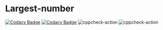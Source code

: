 # Largest-number
[![Codacy Badge](https://api.codacy.com/project/badge/Grade/270560c6119d4c77b3d61435f501aec4)](https://app.codacy.com/manual/104945/Largest-number?utm_source=github.com&utm_medium=referral&utm_content=104945/Largest-number&utm_campaign=Badge_Grade_Dashboard)
[![Codacy Badge](https://api.codacy.com/project/badge/Grade/270560c6119d4c77b3d61435f501aec4)](https://app.codacy.com/manual/104945/Largest-number?utm_source=github.com&utm_medium=referral&utm_content=104945/Largest-number&utm_campaign=Badge_Grade_Dashboard)
![cppcheck-action](https://github.com/104945/Largest-number/workflows/cppcheck-action/badge.svg)
![cppcheck-action](https://github.com/104945/Largest-number/workflows/cppcheck-action/badge.svg)
